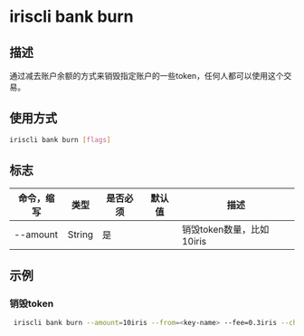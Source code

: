 # iriscli bank burn

## 描述

通过减去账户余额的方式来销毁指定账户的一些token，任何人都可以使用这个交易。

## 使用方式

```bash
iriscli bank burn [flags]
```

## 标志

| 命令，缩写       | 类型   | 是否必须 | 默认值                | 描述                                                         |
| ---------------- | ------ | -------- | --------------------- | ------------------------------------------------------------ |
| --amount         | String | 是       |                       | 销毁token数量，比如10iris                               |

## 示例

### 销毁token

```bash
 iriscli bank burn --amount=10iris --from=<key-name> --fee=0.3iris --chain-id=irishub
```
